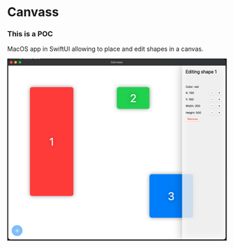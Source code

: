 # Canvass

### This is a POC

MacOS app in SwiftUI allowing to place and edit shapes in a canvas.

![screenshot](./image.png "Image")
